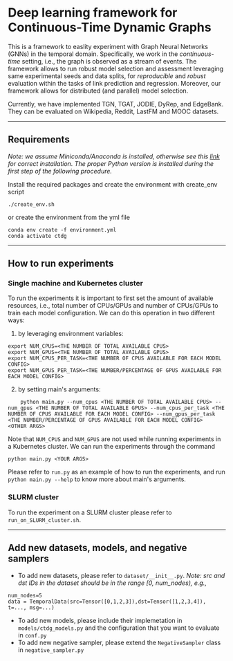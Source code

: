 # Deep learning framework for Continuous-Time Dynamic Graphs
This is a framework to easlity experiment with Graph Neural Networks (GNNs) in the temporal domain. Specifically, we work in the *continuous-time* setting, i.e., the graph is observed as a stream of events. The framework allows to run robust model selection and assessment leveraging same experimental seeds and data splits, for *reproducible* and *robust* evaluation within the tasks of link prediction and regression. Moreover, our framework allows for distributed (and parallel) model selection.

Currently, we have implemented TGN, TGAT, JODIE, DyRep, and EdgeBank. They can be evaluated on Wikipedia, Reddit, LastFM and MOOC datasets.


---

## Requirements
_Note: we assume Miniconda/Anaconda is installed, otherwise see this [link](https://docs.conda.io/projects/conda/en/latest/user-guide/install/download.html) for correct installation. The proper Python version is installed during the first step of the following procedure._

Install the required packages and create the environment with create_env script
``` 
./create_env.sh 
```

or create the environment from the yml file
``` 
conda env create -f environment.yml
conda activate ctdg 
```

---

## How to run experiments

### Single machine and Kubernetes cluster
To run the experiments it is important to first set the amount of available resources, i.e., total number of CPUs/GPUs and number of CPUs/GPUs to train each model configuration. We can do this operation in two different ways: 
1. by leveraging environment variables:

```
export NUM_CPUS=<THE NUMBER OF TOTAL AVAILABLE CPUS>
export NUM_GPUS=<THE NUMBER OF TOTAL AVAILABLE GPUS>
export NUM_CPUS_PER_TASK=<THE NUMBER OF CPUS AVAILABLE FOR EACH MODEL CONFIG> 
export NUM_GPUS_PER_TASK=<THE NUMBER/PERCENTAGE OF GPUS AVAILABLE FOR EACH MODEL CONFIG>
```

2. by setting main's arguments:

```
    python main.py --num_cpus <THE NUMBER OF TOTAL AVAILABLE CPUS> --num_gpus <THE NUMBER OF TOTAL AVAILABLE GPUS> --num_cpus_per_task <THE NUMBER OF CPUS AVAILABLE FOR EACH MODEL CONFIG> --num_gpus_per_task <THE NUMBER/PERCENTAGE OF GPUS AVAILABLE FOR EACH MODEL CONFIG>  <OTHER ARGS>
```
Note that `NUM_CPUS` and `NUM_GPUS` are not used while running experiments in a Kubernetes cluster.
We can run the experiments through the command
```
python main.py <YOUR ARGS>
```
Please refer to `run.py` as an example of how to run the experiments, and run `python main.py --help` to know more about main's arguments.

### SLURM cluster
To run the experiment on a SLURM cluster please refer to `run_on_SLURM_cluster.sh`.

--- 

## Add new datasets, models, and negative samplers
- To add new datasets, please refer to `dataset/__init__.py`. _Note: src and dst IDs in the dataset should be in the range [0, num_nodes), e.g.,_ 
```
num_nodes=5
data = TemporalData(src=Tensor([0,1,2,3]),dst=Tensor([1,2,3,4]), t=..., msg=...)
```
- To add new models, please include their implemetation in `models/ctdg_models.py` and the configuration that you want to evaluate in `conf.py`
- To add new negative sampler, please extend the `NegativeSampler` class in `negative_sampler.py` 

